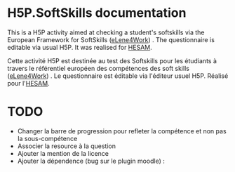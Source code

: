# H5P.SoftSkills documentation

This is a H5P activity aimed at checking a student's softskills via the European Framework for SoftSkills
([eLene4Work](http://elene4work.eu/)) . The questionnaire is
editable via usual H5P. It was realised for [HESAM](https://www.hesam.eu/article-soka-un-projet-de-valorisation-des-soft-skills).

Cette activité H5P est destinée au test des Softskills pour les étudiants à travers le référentiel européen des compétences des soft skills 
([eLene4Work](http://elene4work.eu/)) . Le questionnaire est éditable via l'éditeur usuel H5P.
Réalisé pour l'[HESAM](https://www.hesam.eu/article-soka-un-projet-de-valorisation-des-soft-skills).


# TODO

* Changer la barre de progression pour refleter la compétence et non pas la sous-compétence
* Associer la resource à la question
* Ajouter la mention de la licence
* Ajouter la dépendence (bug sur le plugin moodle) :
